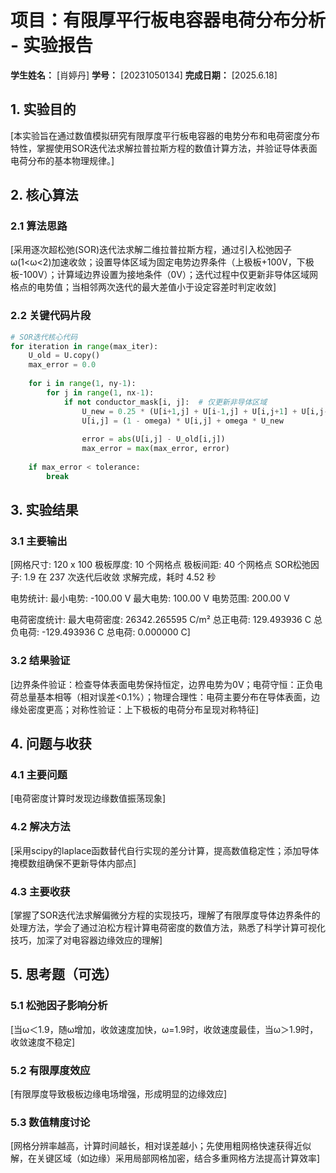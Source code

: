# 项目：有限厚平行板电容器电荷分布分析 - 实验报告

**学生姓名：** [肖婷丹] **学号：** [20231050134] **完成日期：** [2025.6.18]

## 1. 实验目的

[本实验旨在通过数值模拟研究有限厚度平行板电容器的电势分布和电荷密度分布特性，掌握使用SOR迭代法求解拉普拉斯方程的数值计算方法，并验证导体表面电荷分布的基本物理规律。]

## 2. 核心算法

### 2.1 算法思路

[采用逐次超松弛(SOR)迭代法求解二维拉普拉斯方程，通过引入松弛因子ω(1<ω<2)加速收敛；设置导体区域为固定电势边界条件（上极板+100V，下极板-100V）；计算域边界设置为接地条件（0V）；迭代过程中仅更新非导体区域网格点的电势值；当相邻两次迭代的最大差值小于设定容差时判定收敛]

### 2.2 关键代码片段

```python
# SOR迭代核心代码
for iteration in range(max_iter):
    U_old = U.copy()
    max_error = 0.0
    
    for i in range(1, ny-1):
        for j in range(1, nx-1):
            if not conductor_mask[i, j]:  # 仅更新非导体区域
                U_new = 0.25 * (U[i+1,j] + U[i-1,j] + U[i,j+1] + U[i,j-1])
                U[i,j] = (1 - omega) * U[i,j] + omega * U_new
                
                error = abs(U[i,j] - U_old[i,j])
                max_error = max(max_error, error)
    
    if max_error < tolerance:
        break
```

## 3. 实验结果

### 3.1 主要输出

[网格尺寸: 120 x 100
极板厚度: 10 个网格点
极板间距: 40 个网格点
SOR松弛因子: 1.9
在 237 次迭代后收敛
求解完成，耗时 4.52 秒

电势统计:
  最小电势: -100.00 V
  最大电势: 100.00 V
  电势范围: 200.00 V

电荷密度统计:
  最大电荷密度: 26342.265595 C/m²
  总正电荷: 129.493936 C
  总负电荷: -129.493936 C
  总电荷: 0.000000 C]

### 3.2 结果验证

[边界条件验证：检查导体表面电势保持恒定，边界电势为0V；电荷守恒：正负电荷总量基本相等（相对误差<0.1%）；物理合理性：电荷主要分布在导体表面，边缘处密度更高；对称性验证：上下极板的电荷分布呈现对称特征]

## 4. 问题与收获

### 4.1 主要问题

[电荷密度计算时发现边缘数值振荡现象]

### 4.2 解决方法

[采用scipy的laplace函数替代自行实现的差分计算，提高数值稳定性；添加导体掩模数组确保不更新导体内部点]

### 4.3 主要收获

[掌握了SOR迭代法求解偏微分方程的实现技巧，理解了有限厚度导体边界条件的处理方法，学会了通过泊松方程计算电荷密度的数值方法，熟悉了科学计算可视化技巧，加深了对电容器边缘效应的理解]

## 5. 思考题（可选）

### 5.1 松弛因子影响分析

[当ω＜1.9，随ω增加，收敛速度加快，ω=1.9时，收敛速度最佳，当ω＞1.9时，收敛速度不稳定]

### 5.2 有限厚度效应

[有限厚度导致极板边缘电场增强，形成明显的边缘效应]

### 5.3 数值精度讨论

[网格分辨率越高，计算时间越长，相对误差越小；先使用粗网格快速获得近似解，在关键区域（如边缘）采用局部网格加密，结合多重网格方法提高计算效率]
